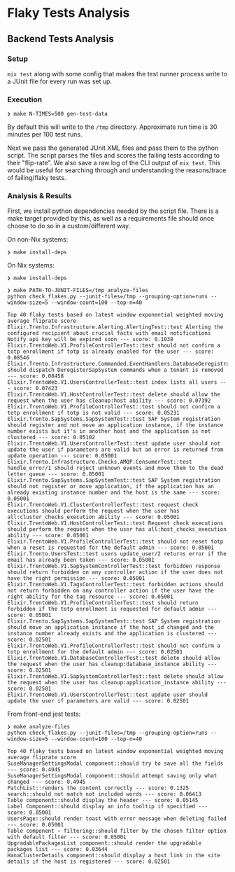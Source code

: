 # Flaky Tests Analysis

## Backend Tests Analysis

###  Setup

`mix test` along with some config that makes the test runner process write to a JUnit file for every run was set up. 


### Execution 

```
❯ make N-TIMES=500 gen-test-data
```
By default this will write to the `/tmp` directory. Approximate run time is 30 minutes per 100 test runs.

Next we pass the generated JUnit XML files and pass them to the python script.
The script parses the files and scores the failing tests according to their "flip-rate".
We also save a raw log of the CLI output of `mix test`. This would be useful for searching through 
and understanding the reasons/trace of failing/flaky tests.

### Analysis & Results

First, we install python dependencies needed by the script file.
There is a make target provided by this, as well as a requirements file should once choose to do so in a custom/different way.

On non-Nix systems:
```
❯ make install-deps
```

On Nix systems:
```
❯ make install-deps
```

```
❯ make PATH-TO-JUNIT-FILES=/tmp analyze-files
python check_flakes.py --junit-files=/tmp --grouping-option=runs --window-size=5 --window-count=100 --top-n=40

Top 40 flaky tests based on latest window exponential weighted moving average fliprate score
Elixir.Trento.Infrastructure.Alerting.AlertingTest::test Alerting the configured recipient about crucial facts with email notifications Notify api key will be expired soon --- score: 0.1038
Elixir.TrentoWeb.V1.ProfileControllerTest::test should not confirm a totp enrollment if totp is already enabled for the user --- score: 0.08546
Elixir.Trento.Infrastructure.Commanded.EventHandlers.DatabaseDeregistrationEventHandlerTest::test should dispatch DeregisterSapSystem commands when a tenant is removed --- score: 0.08458
Elixir.TrentoWeb.V1.UsersControllerTest::test index lists all users --- score: 0.07423
Elixir.TrentoWeb.V1.HostControllerTest::test delete should allow the request when the user has cleanup:host ability --- score: 0.07392
Elixir.TrentoWeb.V1.ProfileControllerTest::test should not confirm a totp enrollment if totp is not valid --- score: 0.05231
Elixir.Trento.SapSystems.SapSystemTest::test SAP System registration should register and not move an application instance, if the instance number exists but it's in another host and the application is not clustered --- score: 0.05102
Elixir.TrentoWeb.V1.UsersControllerTest::test update user should not update the user if parameters are valid but an error is returned from update operation --- score: 0.05001
Elixir.Trento.Infrastructure.Checks.AMQP.ConsumerTest::test handle_error/1 should reject unknown events and move them to the dead letter queue --- score: 0.05001
Elixir.Trento.SapSystems.SapSystemTest::test SAP System registration should not register or move application, if the application has an already existing instance number and the host is the same --- score: 0.05001
Elixir.TrentoWeb.V1.ClusterControllerTest::test request check executions should perform the request when the user has all:cluster_checks_execution ability --- score: 0.05001
Elixir.TrentoWeb.V1.HostControllerTest::test Request check executions should perform the request when the user has all:host_checks_execution ability --- score: 0.05001
Elixir.TrentoWeb.V1.ProfileControllerTest::test should not reset totp when a reset is requested for the default admin --- score: 0.05001
Elixir.Trento.UsersTest::test users update_user/2 returns error if the email has already been taken --- score: 0.05001
Elixir.TrentoWeb.V1.SapSystemControllerTest::test forbidden response should return forbidden on any controller action if the user does not have the right permission --- score: 0.05001
Elixir.TrentoWeb.V1.TagsControllerTest::test forbidden actions should not return forbidden on any controller action if the user have the right ability for the tag resource --- score: 0.05001
Elixir.TrentoWeb.V1.ProfileControllerTest::test should return forbidden if the totp enrollment is requested for default admin --- score: 0.05001
Elixir.Trento.SapSystems.SapSystemTest::test SAP System registration should move an application instance if the host_id changed and the instance number already exists and the application is clustered --- score: 0.02501
Elixir.TrentoWeb.V1.ProfileControllerTest::test should not confirm a totp enrollment for the default admin --- score: 0.02501
Elixir.TrentoWeb.V1.DatabaseControllerTest::test delete should allow the request when the user has cleanup:database_instance ability --- score: 0.02501
Elixir.TrentoWeb.V1.SapSystemControllerTest::test delete should allow the request when the user has cleanup:application_instance ability --- score: 0.02501
Elixir.TrentoWeb.V1.UsersControllerTest::test update user should update the user if parameters are valid --- score: 0.02501
```


From front-end jest tests:

```
❯ make analyze-files
python check_flakes.py --junit-files=/tmp --grouping-option=runs --window-size=5 --window-count=100 --top-n=40

Top 40 flaky tests based on latest window exponential weighted moving average fliprate score
SuseManagerSettingsModal component::should try to save all the fields --- score: 0.4945
SuseManagerSettingsModal component::should attempt saving only what changed --- score: 0.4945
PatchList::renders the content correctly --- score: 0.1325
search::should not match not included words --- score: 0.06413
Table component::should display the header --- score: 0.05145
Label Component::should display an info tooltip if specified --- score: 0.05001
UsersPage::should render toast with error message when deleting failed --- score: 0.05001
Table component › filtering::should filter by the chosen filter option with default filter --- score: 0.05001
UpgradablePackagesList component::should render the upgradable packages list --- score: 0.03644
HanaClusterDetails component::should display a host link in the site details if the host is registered --- score: 0.02501
```

